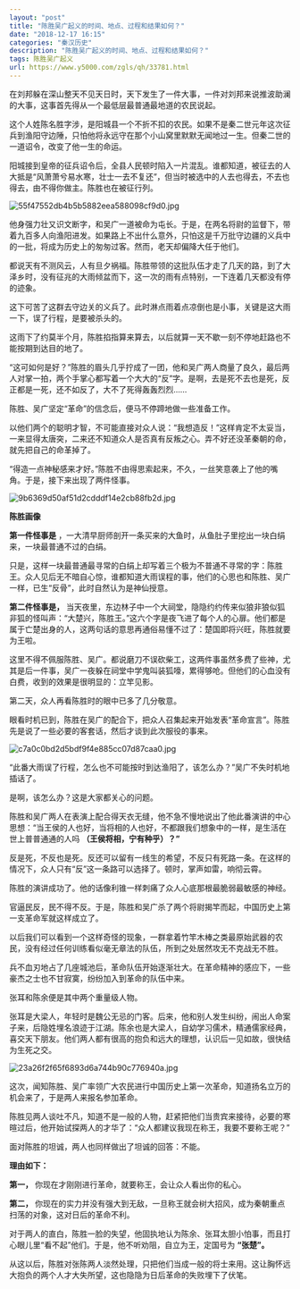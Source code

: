 ```yaml
---
layout: "post"
title: "陈胜吴广起义的时间、地点、过程和结果如何？"
date: "2018-12-17 16:15"
categories: "秦汉历史"
description: "陈胜吴广起义的时间、地点、过程和结果如何？"
tags: 陈胜吴广起义
url: https://www.y5000.com/zgls/qh/33781.html
---
```






在刘邦躲在深山整天不见天日时，天下发生了一件大事，一件对刘邦来说推波助澜的大事，这事首先得从一个最低层最普通最地道的农民说起。

这个人姓陈名胜字涉，是阳城县一个不折不扣的农民。如果不是秦二世元年这次征兵到渔阳守边陲，只怕他将永远守在那个小山窝里默默无闻地过一生。但秦二世的一道诏令，改变了他一生的命运。

阳城接到皇帝的征兵诏令后，全县人民顿时陷入一片混乱。谁都知道，被征去的人大抵是“风萧萧兮易水寒，壮士一去不复还”，但当时被选中的人去也得去，不去也得去，由不得你做主。陈胜也在被征行列。

![55f47552db4b5b5882eea588098cf9d0.jpg](https://img.y5000.com/uploads/allimg/180929/55f47552db4b5b5882eea588098cf9d0.jpg)

他身强力壮又识文断字，和吴广一道被命为屯长。于是，在两名将尉的监督下，带着九百多人向渔阳进发。如果路上不出什么意外，只怕这是千万批守边疆的义兵中的一批，将成为历史上的匆匆过客。然而，老天却偏降大任于他们。

都说天有不测风云，人有旦夕祸福。陈胜带领的这批队伍才走了几天的路，到了大泽乡时，没有征兆的大雨倾盆而下，这一次的雨有点特别，一下连着几天都没有停的迹象。

这下可苦了这群去守边关的义兵了。此时淋点雨着点凉倒也是小事，关键是这大雨一下，误了行程，是要被杀头的。

这雨下了约莫半个月，陈胜掐指算来算去，以后就算一天不歇一刻不停地赶路也不能按期到达目的地了。

“这可如何是好？”陈胜的眉头几乎拧成了一团，他和吴广两人商量了良久，最后两人对掌一拍，两个手掌心都写着一个大大的“反”字。是啊，去是死不去也是死，反正都是一死，还不如反了，大不了死得轰轰烈烈……

陈胜、吴广坚定“革命”的信念后，便马不停蹄地做一些准备工作。

以他们两个的聪明才智，不可能直接对众人说：“我想造反！”这样肯定不太妥当，一来显得太唐突，二来还不知道众人是否真有反叛之心。弄不好还没革秦朝的命，就先把自己的命革掉了。

“得造一点神秘感来才好。”陈胜不由得思索起来，不久，一丝笑意袭上了他的嘴角。于是，接下来出现了两件怪事。

![9b6369d50af51d2cdddf14e2cb88fb2d.jpg](https://img.y5000.com/uploads/allimg/180929/9b6369d50af51d2cdddf14e2cb88fb2d.jpg)

 **陈胜画像**

 **第一件怪事是** ，一大清早厨师剖开一条买来的大鱼时，从鱼肚子里挖出一块白绢来，一块最普通不过的白绢。

只是，这样一块最普通最寻常的白绢上却写着三个极为不普通不寻常的字：陈胜王。众人见后无不暗自心惊，谁都知道大雨误程的事，他们的心思也和陈胜、吴广一样，已生“反骨”，此时自然认为是神仙授意。

 **第二件怪事是，**
当天夜里，东边林子中一个大祠堂，隐隐约约传来似狼非狼似狐非狐的怪叫声：“大楚兴，陈胜王。”这六个字是夜飞进了每个人的心扉。他们都是属于亡楚出身的人，这两句话的意思再通俗易懂不过了：楚国即将兴旺，陈胜就要为王啦。

这里不得不佩服陈胜、吴广。都说磨刀不误砍柴工，这两件事虽然多费了些神，尤其是后一件事，吴广一夜躲在祠堂中学鬼叫装狐嚎，累得够呛。但他们的心血没有白费，收到的效果是很明显的：立竿见影。

第二天，众人再看陈胜时的眼中已多了几分敬意。

眼看时机已到，陈胜在吴广的配合下，把众人召集起来开始发表“革命宣言”。陈胜先是说了一些必要的客套话，然后才谈到此次服役的事来。

![c7a0c0bd2d5bdf9f4e885cc07d87caa0.jpg](https://img.y5000.com/uploads/allimg/180929/c7a0c0bd2d5bdf9f4e885cc07d87caa0.jpg)

“此番大雨误了行程，怎么也不可能按时到达渔阳了，该怎么办？”吴广不失时机地插话了。

是啊，该怎么办？这是大家都关心的问题。

陈胜和吴广两人在表演上配合得天衣无缝，他不急不慢地说出了他此番演讲的中心思想：“当王侯的人也好，当将相的人也好，不都跟我们想象中的一样，是生活在世上普普通通的人吗
**（王侯将相，宁有种乎）？”**

反是死，不反也是死。反还可以留有一线生的希望，不反只有死路一条。在这样的情况下，众人只有“反”这一条路可以选择了。顿时，掌声如雷，响彻云霄。

陈胜的演讲成功了。他的话像利锥一样刺痛了众人心底那根最脆弱最敏感的神经。

官逼民反，民不得不反。于是，陈胜和吴广杀了两个将尉揭竿而起，中国历史上第一支革命军就这样成立了。

以后我们可以看到一个这样奇怪的现象，一群拿着竹竿木棒之类最原始武器的农民，没有经过任何训练看似毫无章法的队伍，所到之处居然攻无不克战无不胜。

兵不血刃地占了几座城池后，革命队伍开始逐渐壮大。在革命精神的感应下，一些豪杰之士也不甘寂寞，纷纷加入到革命的队伍中来。

张耳和陈余便是其中两个重量级人物。

张耳是大梁人，年轻时是魏公无忌的门客。后来，他和别人发生纠纷，闹出人命案子来，后隐姓埋名浪迹于江湖。陈余也是大梁人，自幼学习儒术，精通儒家经典，喜交天下朋友。他们两人都有很高的抱负和远大的理想，认识后一见如故，很快结为生死之交。

![23a26f2f65f6893d6a744b90c776940a.jpg](https://img.y5000.com/uploads/allimg/180929/23a26f2f65f6893d6a744b90c776940a.jpg)

这次，闻知陈胜、吴广率领广大农民进行中国历史上第一次革命，知道扬名立万的机会来了，于是两人来报名参加革命。

陈胜见两人谈吐不凡，知道不是一般的人物，赶紧把他们当贵宾来接待，必要的寒暄过后，他开始试探两人的才华了：“众人都建议我现在称王，我要不要称王呢？”

面对陈胜的坦诚，两人也同样做出了坦诚的回答：不能。

 **理由如下：**

 **第一，** 你现在才刚刚进行革命，就要称王，会让众人看出你的私心。

 **第二，** 你现在的实力并没有强大到无敌，一旦称王就会树大招风，成为秦朝重点扫荡的对象，这对日后的革命不利。

对于两人的直白，陈胜一脸的失望，他固执地认为陈余、张耳太胆小怕事，而且打心眼儿里“看不起”他们。于是，他不听劝阻，自立为王，定国号为 **“张楚”。**

从这以后，陈胜对张陈两人淡然处理，只把他们当成一般的将士来用。这让胸怀远大抱负的两个人才大失所望，这也隐隐为日后革命的失败埋下了伏笔。
